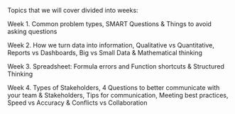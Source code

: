 Topics that we will cover divided into weeks:

Week 1. Common problem types, SMART Questions & Things to avoid asking questions

Week 2. How we turn data into information, Qualitative vs Quantitative, Reports vs Dashboards, Big vs Small Data & Mathematical thinking

Week 3. Spreadsheet: Formula errors and Function shortcuts & Structured Thinking

Week 4. Types of Stakeholders, 4 Questions to better communicate with your team & Stakeholders, Tips for communication, Meeting best practices, Speed vs Accuracy & Conflicts vs Collaboration

